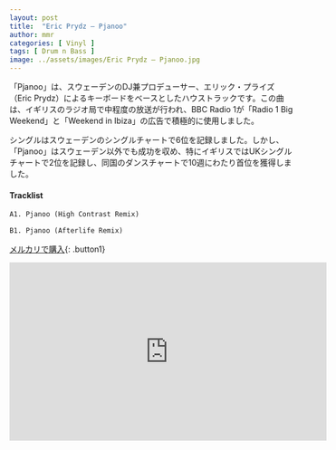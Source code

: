 ```yaml
---
layout: post
title:  "Eric Prydz – Pjanoo"
author: mmr
categories: [ Vinyl ]
tags: [ Drum n Bass ]
image: ../assets/images/Eric Prydz – Pjanoo.jpg
---
```


「Pjanoo」は、スウェーデンのDJ兼プロデューサー、エリック・プライズ（Eric Prydz）によるキーボードをベースとしたハウストラックです。この曲は、イギリスのラジオ局で中程度の放送が行われ、BBC Radio 1が「Radio 1 Big Weekend」と「Weekend in Ibiza」の広告で積極的に使用しました。

シングルはスウェーデンのシングルチャートで6位を記録しました。しかし、「Pjanoo」はスウェーデン以外でも成功を収め、特にイギリスではUKシングルチャートで2位を記録し、同国のダンスチャートで10週にわたり首位を獲得しました。

#### Tracklist
```md
A1. Pjanoo (High Contrast Remix)

B1. Pjanoo (Afterlife Remix)
```

[メルカリで購入](https://jp.mercari.com/item/m63849423983?afid=6142608987){: .button1}

<iframe width="560" height="315" src="https://www.youtube.com/embed/OH627fyAxpA?si=fcH4wFTyKz4OOTw6" title="YouTube video player" frameborder="0" allow="accelerometer; autoplay; clipboard-write; encrypted-media; gyroscope; picture-in-picture; web-share" referrerpolicy="strict-origin-when-cross-origin" allowfullscreen></iframe>